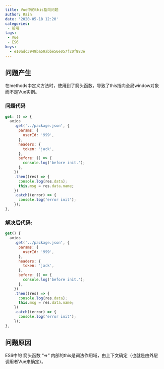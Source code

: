 ```yaml
---
title: Vue中的this指向问题
author: Rain
date: '2020-05-18 12:20'
categories:
 - 前端
tags:
 - Vue
 - ES6
keys: 
  - e10adc3949ba59abbe56e057f20f883e
---
```


<Boxx/>

## 问题产生

在methods中定义方法时，使用到了箭头函数，导致了this指向全局window对象而不是Vue实例。

### 问题代码

```JavaScript
get: () => {
  axios
    .get('../package.json', {
      params: {
        userId: '999',
      },
      headers: {
        token: 'jack',
      },
      before: () => {
        console.log('before init.');
      },
    })
    .then((res) => {
      console.log(res.data);
      this.msg = res.data.name;
    })
    .catch((error) => {
      console.log('error init');
    });
},
```

### 解决后代码:

```JavaScript
get() {
  axios
    .get('../package.json', {
      params: {
        userId: '999',
      },
      headers: {
        token: 'jack',
      },
      before: () => {
        console.log('before init.');
      },
    })
    .then((res) => {
      console.log(res.data);
      this.msg = res.data.name;
    })
    .catch((error) => {
      console.log('error init');
    });
},
```

## 问题原因

ES6中的 箭头函数 “=>” 内部的this是词法作用域，由上下文确定（也就是由外层调用者Vue来确定）。
